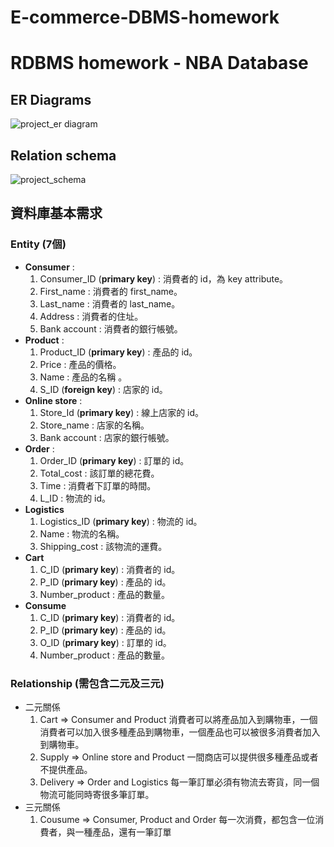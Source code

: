 # E-commerce-DBMS-homework
# RDBMS homework - NBA Database

## ER Diagrams
![project_er diagram](https://user-images.githubusercontent.com/37070545/207524900-91711c02-7313-41a7-b2c2-29968d1dc917.jpg)

## Relation schema
![project_schema](https://user-images.githubusercontent.com/37070545/207524931-c93f86b0-c912-4427-b219-1b1bd18157a7.jpg)

## 資料庫基本需求

### Entity (7個)
* **Consumer** : 
    1. Consumer_ID (**primary key**) : 消費者的 id，為 key attribute。
    2. First_name : 消費者的 first_name。
    3. Last_name : 消費者的 last_name。
    4. Address : 消費者的住址。
    5. Bank account : 消費者的銀行帳號。
* **Product** : 
    1. Product_ID (**primary key**) : 產品的 id。
    2. Price : 產品的價格。
    3. Name : 產品的名稱 。
    4. S_ID (**foreign key**) : 店家的 id。
* **Online store** : 
    1. Store_Id (**primary key**) : 線上店家的 id。
    2. Store_name : 店家的名稱。
    3. Bank account : 店家的銀行帳號。
* **Order** : 
    1. Order_ID (**primary key**) : 訂單的 id。
    2. Total_cost : 該訂單的總花費。
    3. Time : 消費者下訂單的時間。
    4. L_ID : 物流的 id。
* **Logistics**
    1. Logistics_ID (**primary key**) : 物流的 id。
    2. Name : 物流的名稱。
    3. Shipping_cost : 該物流的運費。
* **Cart**
    1. C_ID (**primary key**) : 消費者的 id。
    2. P_ID (**primary key**) : 產品的 id。
    3. Number_product : 產品的數量。
* **Consume**
    1. C_ID (**primary key**) : 消費者的 id。
    2. P_ID (**primary key**) : 產品的 id。
    3. O_ID (**primary key**) : 訂單的 id。
    4. Number_product : 產品的數量。

### Relationship (需包含二元及三元)
* 二元關係
    1. Cart => Consumer and Product
        消費者可以將產品加入到購物車，一個消費者可以加入很多種產品到購物車，一個產品也可以被很多消費者加入到購物車。
    2. Supply => Online store and Product
        一間商店可以提供很多種產品或者不提供產品。
    3. Delivery => Order and Logistics
        每一筆訂單必須有物流去寄貨，同一個物流可能同時寄很多筆訂單。
* 三元關係
    1. Cousume => Consumer, Product and Order
        每一次消費，都包含一位消費者，與一種產品，還有一筆訂單
